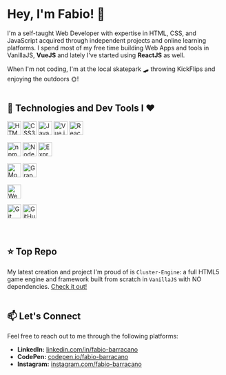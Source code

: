 # Hey, I'm Fabio! 👋

I'm a self-taught Web Developer with expertise in HTML, CSS, and JavaScript acquired through independent projects and online learning platforms. I spend most of my free time building Web Apps and tools in VanillaJS, **VueJS** and lately I've started using **ReactJS** as well.

When I'm not coding, I'm at the local skatepark 🛹 throwing KickFlips and enjoying the outdoors 🌞!
<br/>
<br/>

## 🚀 Technologies and Dev Tools I ❤️

<p >
  <img src="https://img.shields.io/badge/-HTML5-E34F26?style=flat-square&logo=html5&logoColor=white" alt="HTML5" style="height: 32px;" />
  <img src="https://img.shields.io/badge/-CSS3-1572B6?style=flat-square&logo=css3&logoColor=white" alt="CSS3" style="height: 32px;" />
  <img src="https://img.shields.io/badge/-JavaScript-F7DF1E?style=flat-square&logo=javascript&logoColor=black" alt="JavaScript" style="height: 32px;" />
  <img src="https://img.shields.io/badge/-Vue.js-4FC08D?style=flat-square&logo=vue.js&logoColor=white" alt="Vue.js" style="height: 32px;" />
  <img src="https://img.shields.io/badge/-React-61DAFB?style=flat-square&logo=react&logoColor=white" alt="React" style="height: 32px;" />
</p>
<p>
  <img src="https://img.shields.io/badge/-npm-CB3837?style=flat-square&logo=npm&logoColor=white" alt="npm" style="height: 32px;" />
  <img src="https://img.shields.io/badge/-Node.js-339933?style=flat-square&logo=node.js&logoColor=white" alt="Node.js" style="height: 32px;" />
  <img src="https://img.shields.io/badge/-Express.js-000000?style=flat-square&logo=express&logoColor=white" alt="Express.js" style="height: 32px;" />
</p>
<p>
  <img src="https://img.shields.io/badge/-MongoDB-47A248?style=flat-square&logo=mongodb&logoColor=white" alt="MongoDB" style="height: 32px;" />
  <img src="https://img.shields.io/badge/-GraphQL-E434AA?style=flat-square&logo=graphql&logoColor=white" alt="GraphQL" style="height: 32px;" />
</p>
<p>
  <img src="https://img.shields.io/badge/-Webpack-8DD6F9?style=flat-square&logo=webpack&logoColor=black" alt="Webpack" style="height: 32px;" />
</p>
<p>
  <img src="https://img.shields.io/badge/-Git-F05032?style=flat-square&logo=git&logoColor=white" alt="Git" style="height: 32px;" />
  <img src="https://img.shields.io/badge/-GitHub-181717?style=flat-square&logo=github&logoColor=white" alt="GitHub" style="height: 32px;" />
</p>
<br/>

## ⭐ Top Repo

My latest creation and project I'm proud of is `Cluster-Engine`: a full HTML5 game engine and framework built from scratch in `VanillaJS` with NO dependencies. [Check it out!](https://github.com/that-webdev-dude/cluster-engine)
<br/>
<br/>

## 📫 Let's Connect

Feel free to reach out to me through the following platforms:

- **LinkedIn:** [linkedin.com/in/fabio-barracano](https://www.linkedin.com/in/fabiobarracano?lipi=urn%3Ali%3Apage%3Ad_flagship3_profile_view_base_contact_details%3BBv1W%2FlBRRjKKFCV299Nrjw%3D%3D)
- **CodePen:** [codepen.io/fabio-barracano](https://codepen.io/ThatWebdevDude)
- **Instagram:** [instagram.com/fabio-barracano](https://www.instagram.com/fabiob_skate/)

